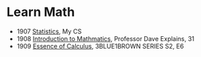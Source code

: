 # Learn Math

- 1907 [Statistics][03_stat], My CS
- 1908 [Introduction to Mathmatics][02_math], Professor Dave Explains, 31
- 1909 [Essence of Calculus][01_eoc], 3BLUE1BROWN SERIES S2, E6


[01_eoc]: https://www.youtube.com/playlist?list=PLZHQObOWTQDMsr9K-rj53DwVRMYO3t5Yr

[02_math]: https://www.youtube.com/playlist?list=PLybg94GvOJ9FoGQeUMFZ4SWZsr30jlUYK

[03_stat]: https://www.youtube.com/watch?v=74oUwKezFho


<!--stackedit_data:
eyJoaXN0b3J5IjpbLTE5MTc0MzY3MzddfQ==
-->